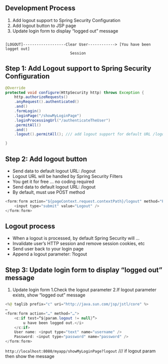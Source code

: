 ## Development Process
1. Add logout support to Spring Security Configuration
2. Add logout button to JSP page
3. Update login form to display “logged out” message

```

[LOGOUT]-------------------Clear User------------> [You have been logget out] 
                             Session
```
## Step 1: Add Logout support to Spring Security Configuration
```Java
@Override
protected void configure(HttpSecurity http) throws Exception {
    http.authorizeRequests()
    .anyRequest().authenticated()
    .and()
    .formLogin()
    .loginPage("/showMyLoginPage")
    .loginProcessingUrl("/authenticateTheUser")
    .permitAll()
    .and()
    .logout().permitAll(); /// add logout support for default URL /logout

}
```

## Step 2: Add logout button
- Send data to default logout URL: /logout
- Logout URL will be handled by Spring Security Filters
- You get it for free … no coding required
- Send data to default logout URL: /logout
- By default, must use POST method
```Java
<form:form action="${pageContext.request.contextPath}/logout" method="POST">
    <input type="submit" value="Logout" />
</form:form>
```

## Logout process
- When a logout is processed, by default Spring Security will …
- Invalidate user’s HTTP session and remove session cookies, etc
- Send user back to your login page
- Append a logout parameter: ?logout

## Step 3: Update login form to display “logged out” message
1. Update login form
    1.Check the logout parameter
    2.If logout parameter exists, show “logged out” message
```Java
<%@ taglib prefix="c" uri="http://java.sun.com/jsp/jstl/core" %>
…
<form:form action="…" method="…">
    <c:if test=“${param.logout != null}”>
        u have been logged out.</i>
    </c:if>
    User name: <input type="text" name="username" />
    Password: <input type="password" name="password" />
</form:form>
```
`http://localhost:8080/myapp/showMyLoginPage?logout` /// if logout param then show the message
